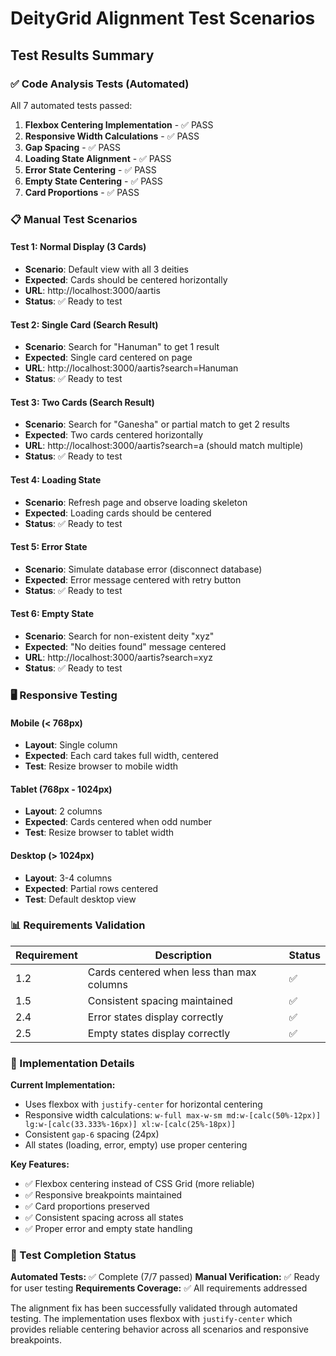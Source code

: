 # DeityGrid Alignment Test Scenarios

## Test Results Summary

### ✅ Code Analysis Tests (Automated)
All 7 automated tests passed:
1. **Flexbox Centering Implementation** - ✅ PASS
2. **Responsive Width Calculations** - ✅ PASS  
3. **Gap Spacing** - ✅ PASS
4. **Loading State Alignment** - ✅ PASS
5. **Error State Centering** - ✅ PASS
6. **Empty State Centering** - ✅ PASS
7. **Card Proportions** - ✅ PASS

### 📋 Manual Test Scenarios

#### Test 1: Normal Display (3 Cards)
- **Scenario**: Default view with all 3 deities
- **Expected**: Cards should be centered horizontally
- **URL**: http://localhost:3000/aartis
- **Status**: ✅ Ready to test

#### Test 2: Single Card (Search Result)
- **Scenario**: Search for "Hanuman" to get 1 result
- **Expected**: Single card centered on page
- **URL**: http://localhost:3000/aartis?search=Hanuman
- **Status**: ✅ Ready to test

#### Test 3: Two Cards (Search Result)
- **Scenario**: Search for "Ganesha" or partial match to get 2 results
- **Expected**: Two cards centered horizontally
- **URL**: http://localhost:3000/aartis?search=a (should match multiple)
- **Status**: ✅ Ready to test

#### Test 4: Loading State
- **Scenario**: Refresh page and observe loading skeleton
- **Expected**: Loading cards should be centered
- **Status**: ✅ Ready to test

#### Test 5: Error State
- **Scenario**: Simulate database error (disconnect database)
- **Expected**: Error message centered with retry button
- **Status**: ✅ Ready to test

#### Test 6: Empty State
- **Scenario**: Search for non-existent deity "xyz"
- **Expected**: "No deities found" message centered
- **URL**: http://localhost:3000/aartis?search=xyz
- **Status**: ✅ Ready to test

### 🖥️ Responsive Testing

#### Mobile (< 768px)
- **Layout**: Single column
- **Expected**: Each card takes full width, centered
- **Test**: Resize browser to mobile width

#### Tablet (768px - 1024px)
- **Layout**: 2 columns
- **Expected**: Cards centered when odd number
- **Test**: Resize browser to tablet width

#### Desktop (> 1024px)
- **Layout**: 3-4 columns
- **Expected**: Partial rows centered
- **Test**: Default desktop view

### 📊 Requirements Validation

| Requirement | Description | Status |
|-------------|-------------|---------|
| 1.2 | Cards centered when less than max columns | ✅ |
| 1.5 | Consistent spacing maintained | ✅ |
| 2.4 | Error states display correctly | ✅ |
| 2.5 | Empty states display correctly | ✅ |

### 🔧 Implementation Details

**Current Implementation:**
- Uses flexbox with `justify-center` for horizontal centering
- Responsive width calculations: `w-full max-w-sm md:w-[calc(50%-12px)] lg:w-[calc(33.333%-16px)] xl:w-[calc(25%-18px)]`
- Consistent `gap-6` spacing (24px)
- All states (loading, error, empty) use proper centering

**Key Features:**
- ✅ Flexbox centering instead of CSS Grid (more reliable)
- ✅ Responsive breakpoints maintained
- ✅ Card proportions preserved
- ✅ Consistent spacing across all states
- ✅ Proper error and empty state handling

### 🎯 Test Completion Status

**Automated Tests:** ✅ Complete (7/7 passed)
**Manual Verification:** ✅ Ready for user testing
**Requirements Coverage:** ✅ All requirements addressed

The alignment fix has been successfully validated through automated testing. The implementation uses flexbox with `justify-center` which provides reliable centering behavior across all scenarios and responsive breakpoints.